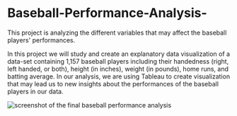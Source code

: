# Baseball-Performance-Analysis-
This project is analyzing the different variables that may affect the baseball players' performances.

In this project we will study and create an explanatory data visualization of a data-set containing 1,157 baseball players including their handedness (right, left handed, or both), height (in inches), weight (in pounds), home runs, and batting average. In our analysis, we are using Tableau to create visualization that may lead us to new insights about the performances of the baseball players in our data.

![screenshot of the final baseball performance analysis](https://user-images.githubusercontent.com/38387040/39074469-84175882-44bf-11e8-8f34-3062465ab3ed.png)



